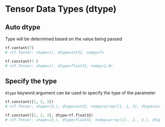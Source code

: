 # Tensor Data Types (dtype)

## Auto dtype

Type will be determined based on the value being passed

```python
tf.contant(7)
# <tf.Tensor: shape=(), dtype=int32, numpy=7>
```

```python
tf.constant(7.)
# <tf.Tensor: shape=(), dtype=float32, numpy=1.0>
```

## Specify the type

`dtype` keyword argument can be used to specify the type of the parameter

```python
tf.constant([1, 2, 3])
# <tf.Tensor: shape=(3,), dtype=int32, numpy=array([1, 2, 3], dtype=int32)>
```

```python
tf.constant([1, 2, 3], dtype=tf.float32)
# <tf.Tensor: shape=(3,), dtype=float32, numpy=array([1., 2., 3.], dtype=float32)>
```
